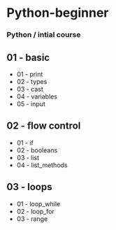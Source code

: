 # Python-beginner
### Python / intial course

## 01 - basic
* 01 - print
* 02 - types
* 03 - cast
* 04 - variables
* 05 - input

## 02 - flow control
* 01 - if
* 02 - booleans
* 03 - list
* 04 - list_methods

## 03 - loops
* 01 - loop_while
* 02 - loop_for
* 03 - range